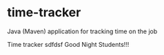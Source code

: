 # time-tracker
Java (Maven) application for tracking time on the job

Time tracker
sdfdsf
Good Night Students!!!
